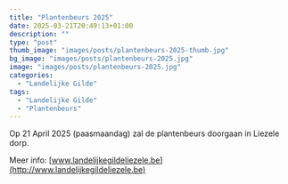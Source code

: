 ```yaml
---
title: "Plantenbeurs 2025"
date: 2025-03-21T20:49:13+01:00
description: ""
type: "post"
thumb_image: "images/posts/plantenbeurs-2025-thumb.jpg"
bg_image: "images/posts/plantenbeurs-2025.jpg"
image: "images/posts/plantenbeurs-2025.jpg"
categories:
  - "Landelijke Gilde"
tags:
  - "Landelijke Gilde"
  - "Plantenbeurs"
---
```

Op 21 April 2025 (paasmaandag) zal de plantenbeurs doorgaan in Liezele dorp.

Meer info: [www.landelijkegildeliezele.be](http://www.landelijkegildeliezele.be)



